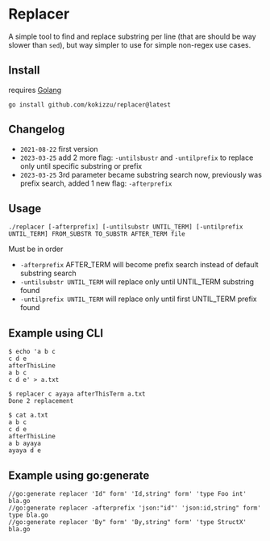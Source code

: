 # Replacer

A simple tool to find and replace substring per line (that are should be way slower than `sed`), but way simpler to use for simple non-regex use cases. 

## Install

requires [Golang](//golang.org/)
```
go install github.com/kokizzu/replacer@latest
```

## Changelog

- `2021-08-22` first version
- `2023-03-25` add 2 more flag: `-untilsbustr` and `-untilprefix` to replace only until specific substring or prefix
- `2023-03-25` 3rd parameter became substring search now, previously was prefix search, added 1 new flag: `-afterprefix`

## Usage

```
./replacer [-afterprefix] [-untilsubstr UNTIL_TERM] [-untilprefix UNTIL_TERM] FROM_SUBSTR TO_SUBSTR AFTER_TERM file
```

Must be in order

  - `-afterprefix` AFTER_TERM will become prefix search instead of default substring search
  - `-untilsubstr UNTIL_TERM` will replace only until UNTIL_TERM substring found
  - `-untilprefix UNTIL_TERM` will replace only until first UNTIL_TERM prefix found

## Example using CLI
```
$ echo 'a b c
c d e
afterThisLine
a b c
c d e' > a.txt

$ replacer c ayaya afterThisTerm a.txt
Done 2 replacement

$ cat a.txt
a b c
c d e
afterThisLine
a b ayaya
ayaya d e
```

## Example using go:generate
```
//go:generate replacer 'Id" form' 'Id,string" form' 'type Foo int' bla.go
//go:generate replacer -afterprefix 'json:"id"' 'json:id,string" form' type bla.go
//go:generate replacer 'By" form' 'By,string" form' 'type StructX' bla.go
```
